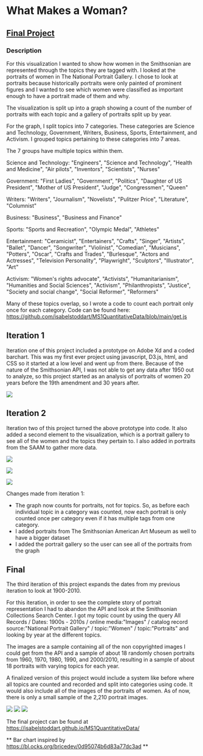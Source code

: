 # What Makes a Woman?

## [Final Project](https://isabelstoddart.github.io/MS1QuantitativeData/)

### Description
For this visualization I wanted to show how women in the Smithsonian are represented through the topics they are tagged with. I looked at the portraits of women in The National Portrait Gallery. I chose to look at portraits because historically portraits were only painted of prominent figures and I wanted to see which women were classified as important enough to have a portrait made of them and why.

The visualization is split up into a graph showing a count of the number of portraits with each topic and a gallery of portraits split up by year.

For the graph, I split topics into 7 categories. These categories are Science and Technology, Government, Writers, Business, Sports, Entertainment, and Activism. I grouped topics pertaining to these categories into 7 areas. 

The 7 groups have multiple topics within them.

Science and Technology: "Engineers", "Science and Technology", "Health and Medicine", "Air pilots", "Inventors", "Scientists", "Nurses"

Government: "First Ladies", "Government", "Politics", "Daughter of US President", "Mother of US President", "Judge", "Congressmen", "Queen"

Writers: "Writers", "Journalism", "Novelists", "Pulitzer Price", "Literature", "Columnist"

Business: "Business", "Business and Finance"

Sports: "Sports and Recreation", "Olympic Medal", "Athletes"

Entertainment: "Ceramicist", "Entertainers", "Crafts", "Singer", "Artists", "Ballet", "Dancer", "Songwriter", "Violinist", "Comedian", "Musicians", "Potters", "Oscar", "Crafts and Trades", "Burlesque", "Actors and Actresses", "Television Personality", "Playwright", "Sculptors", "Illustrator", "Art"

Activism: "Women's rights advocate", "Activists", "Humanitarianism", "Humanities and Social Sciences", "Activism", "Philanthropists", "Justice", "Society and social change", "Social Reformer", "Reformers"

Many of these topics overlap, so I wrote a code to count each portrait only once for each category. Code can be found here: https://github.com/isabelstoddart/MS1QuantitativeData/blob/main/get.js

## Iteration 1
Iteration one of this project included a prototype on Adobe Xd and a coded barchart. This was my first ever project using javascript, D3.js, html, and CSS so it started at a low level and went up from there. Because of the nature of the Smithsonian API, I was not able to get any data after 1950 out to analyze, so this project started as an analysis of portraits of women 20 years before the 19th amendment and 30 years after. 

![](HighFidelityPrototype.png)

## Iteration 2
Iteration two of this project turned the above prototype into code. It also added a second element to the visualization, which is a portrait gallery to see all of the women and the topics they pertain to. I also added in portraits from the SAAM to gather more data. 

![](QuantImage1.png)

![](QuantImage2.png)

![](QuantImage3.png)

Changes made from iteration 1:
* The graph now counts for portraits, not for topics. So, as before each individual topic in a category was counted, now each portrait is only counted once per category even if it has multiple tags from one category.
* I added portraits from The Smithsonian American Art Museum as well to have a bigger dataset
* I added the portrait gallery so the user can see all of the portraits from the graph

## Final
The third iteration of this project expands the dates from my previous iteration to look at 1900-2010.

For this iteration, in order to see the complete story of portrait representation I had to abandon the API and look at the Smithsonian Collections Search Center. I got my topic count by using the query All Records / Dates: 1900s - 2010s / online media:"Images" / catalog record source:"National Portrait Gallery" / topic:"Women" / topic:"Portraits" and looking by year at the different topics.

The images are a sample containing all of the non copyrighted images I could get from the API and a sample of about 18 randomly chosen portraits from 1960, 1970, 1980, 1990, and 2000/2010, resulting in a sample of about 18 portraits with varying topics for each year.

A finalized version of this project would include a system like before where all topics are counted and recorded and split into categories using code. It would also include all of the images of the portraits of women. As of now, there is only a small sample of the 2,210 portrait images.

![](finalpic1.png)
![](finalpic2.png)
![](finalpic3.png)

The final project can be found at https://isabelstoddart.github.io/MS1QuantitativeData/

** Bar chart inspired by https://bl.ocks.org/bricedev/0d95074b6d83a77dc3ad **
